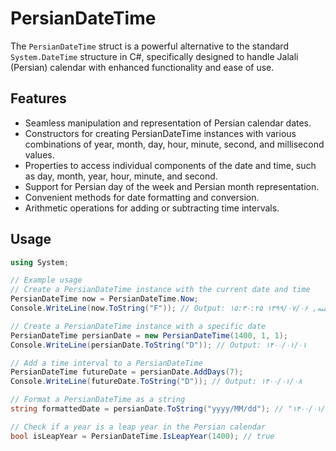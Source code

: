 # PersianDateTime

The `PersianDateTime` struct is a powerful alternative to the standard `System.DateTime` structure in C#, specifically designed to handle Jalali (Persian) calendar with enhanced functionality and ease of use.

## Features

- Seamless manipulation and representation of Persian calendar dates.
- Constructors for creating PersianDateTime instances with various combinations of year, month, day, hour, minute, second, and millisecond values.
- Properties to access individual components of the date and time, such as day, month, year, hour, minute, and second.
- Support for Persian day of the week and Persian month representation.
- Convenient methods for date formatting and conversion.
- Arithmetic operations for adding or subtracting time intervals.

## Usage

```csharp
using System;

// Example usage
// Create a PersianDateTime instance with the current date and time
PersianDateTime now = PersianDateTime.Now;
Console.WriteLine(now.ToString("F")); // Output: دوشنبه, ۱۳۹۹/۰۷/۰۶ ۱۵:۳۰:۲۵

// Create a PersianDateTime instance with a specific date
PersianDateTime persianDate = new PersianDateTime(1400, 1, 1);
Console.WriteLine(persianDate.ToString("D")); // Output: ۱۴۰۰/۰۱/۰۱

// Add a time interval to a PersianDateTime
PersianDateTime futureDate = persianDate.AddDays(7);
Console.WriteLine(futureDate.ToString("D")); // Output: ۱۴۰۰/۰۱/۰۸

// Format a PersianDateTime as a string
string formattedDate = persianDate.ToString("yyyy/MM/dd"); // "۱۴۰۰/۰۱/۰۸"

// Check if a year is a leap year in the Persian calendar
bool isLeapYear = PersianDateTime.IsLeapYear(1400); // true
```
